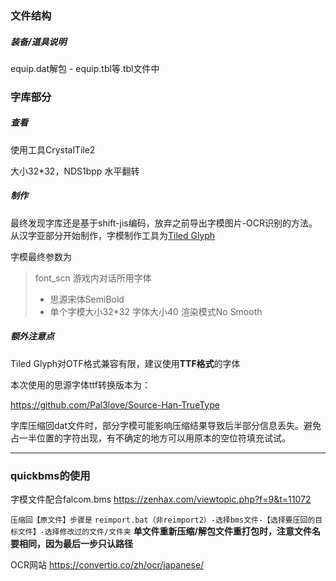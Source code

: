 ### 文件结构

##### 装备/道具说明

equip.dat解包 - equip.tbl等.tbl文件中

### 字库部分

##### 查看

使用工具CrystalTile2

大小32*32，NDS1bpp 水平翻转

##### 制作

最终发现字库还是基于shift-jis编码，放弃之前导出字模图片-OCR识别的方法。从汉字亚部分开始制作，字模制作工具为[Tiled Glyph](http://t.cn/EiZkHhV)

字模最终参数为

> font_scn 游戏内对话所用字体
>
> - 思源宋体SemiBold
> - 单个字模大小32*32 字体大小40 渲染模式No Smooth



##### 额外注意点

Tiled Glyph对OTF格式兼容有限，建议使用**TTF格式**的字体

本次使用的思源字体ttf转换版本为：

https://github.com/Pal3love/Source-Han-TrueType



字库压缩回dat文件时，部分字模可能影响压缩结果导致后半部分信息丢失。避免占一半位置的字符出现，有不确定的地方可以用原本的空位符填充试试。

------



### quickbms的使用



字模文件配合falcom.bms
https://zenhax.com/viewtopic.php?f=9&t=11072



`压缩回【原文件】步骤是`
`reimport.bat（非reimport2）-选择bms文件-【选择要压回的目标文件】-选择修改过的文件/文件夹`
**单文件重新压缩/解包文件重打包时，注意文件名要相同，因为最后一步只认路径**



OCR网站
https://convertio.co/zh/ocr/japanese/